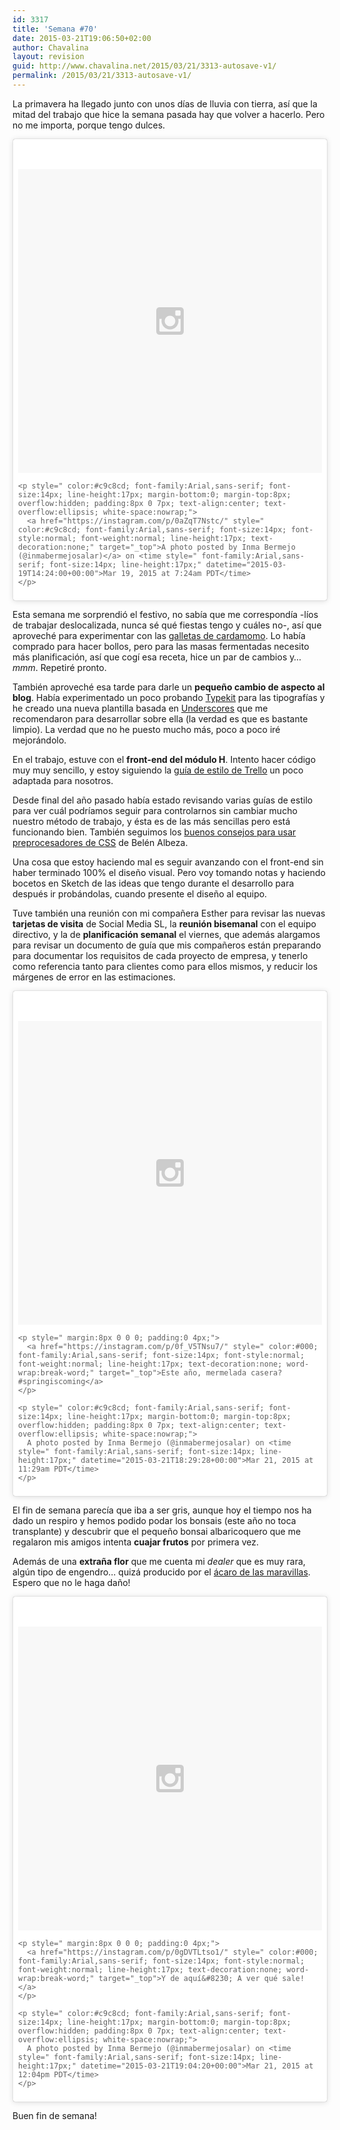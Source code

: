```yaml
---
id: 3317
title: 'Semana #70'
date: 2015-03-21T19:06:50+02:00
author: Chavalina
layout: revision
guid: http://www.chavalina.net/2015/03/21/3313-autosave-v1/
permalink: /2015/03/21/3313-autosave-v1/
---
```

La primavera ha llegado junto con unos días de lluvia con tierra, así que la mitad del trabajo que hice la semana pasada hay que volver a hacerlo. Pero no me importa, porque tengo dulces.

<blockquote class="instagram-media" data-instgrm-version="4" style=" background:#FFF; border:0; border-radius:3px; box-shadow:0 0 1px 0 rgba(0,0,0,0.5),0 1px 10px 0 rgba(0,0,0,0.15); margin: 1px; max-width:658px; padding:0; width:99.375%; width:-webkit-calc(100% - 2px); width:calc(100% - 2px);">
  <div style="padding:8px;">
    <div style=" background:#F8F8F8; line-height:0; margin-top:40px; padding:50% 0; text-align:center; width:100%;">
      <div style=" background:url(data:image/png;base64,iVBORw0KGgoAAAANSUhEUgAAACwAAAAsCAMAAAApWqozAAAAGFBMVEUiIiI9PT0eHh4gIB4hIBkcHBwcHBwcHBydr+JQAAAACHRSTlMABA4YHyQsM5jtaMwAAADfSURBVDjL7ZVBEgMhCAQBAf//42xcNbpAqakcM0ftUmFAAIBE81IqBJdS3lS6zs3bIpB9WED3YYXFPmHRfT8sgyrCP1x8uEUxLMzNWElFOYCV6mHWWwMzdPEKHlhLw7NWJqkHc4uIZphavDzA2JPzUDsBZziNae2S6owH8xPmX8G7zzgKEOPUoYHvGz1TBCxMkd3kwNVbU0gKHkx+iZILf77IofhrY1nYFnB/lQPb79drWOyJVa/DAvg9B/rLB4cC+Nqgdz/TvBbBnr6GBReqn/nRmDgaQEej7WhonozjF+Y2I/fZou/qAAAAAElFTkSuQmCC); display:block; height:44px; margin:0 auto -44px; position:relative; top:-22px; width:44px;">
      </div>
    </div>
    
    <p style=" color:#c9c8cd; font-family:Arial,sans-serif; font-size:14px; line-height:17px; margin-bottom:0; margin-top:8px; overflow:hidden; padding:8px 0 7px; text-align:center; text-overflow:ellipsis; white-space:nowrap;">
      <a href="https://instagram.com/p/0aZqT7Nstc/" style=" color:#c9c8cd; font-family:Arial,sans-serif; font-size:14px; font-style:normal; font-weight:normal; line-height:17px; text-decoration:none;" target="_top">A photo posted by Inma Bermejo (@inmabermejosalar)</a> on <time style=" font-family:Arial,sans-serif; font-size:14px; line-height:17px;" datetime="2015-03-19T14:24:00+00:00">Mar 19, 2015 at 7:24am PDT</time>
    </p>
  </div>
</blockquote>



Esta semana me sorprendió el festivo, no sabía que me correspondía -líos de trabajar deslocalizada, nunca sé qué fiestas tengo y cuáles no-, así que aproveché para experimentar con las [galletas de cardamomo](http://www.directoalpaladar.com/postres/galletas-de-cardamomo-y-canela-receta). Lo había comprado para hacer bollos, pero para las masas fermentadas necesito más planificación, así que cogí esa receta, hice un par de cambios y&#8230; _mmm_. Repetiré pronto.

También aproveché esa tarde para darle un **pequeño cambio de aspecto al blog**. Había experimentado un poco probando [Typekit](https://typekit.com/) para las tipografías y he creado una nueva plantilla basada en [Underscores](http://underscores.me/) que me recomendaron para desarrollar sobre ella (la verdad es que es bastante limpio). La verdad que no he puesto mucho más, poco a poco iré mejorándolo.

En el trabajo, estuve con el **front-end del módulo H**. Intento hacer código muy muy sencillo, y estoy siguiendo la [guía de estilo de Trello](http://blog.trello.com/heres-the-official-trello-css-guide/) un poco adaptada para nosotros. 

Desde final del año pasado había estado revisando varias guías de estilo para ver cuál podríamos seguir para controlarnos sin cambiar mucho nuestro método de trabajo, y ésta es de las más sencillas pero está funcionando bien. También seguimos los [buenos consejos para usar preprocesadores de CSS](http://belenalbeza.com/the-dangers-of-nesting-abuse-in-css-compilers/) de Belén Albeza. 

Una cosa que estoy haciendo mal es seguir avanzando con el front-end sin haber terminado 100% el diseño visual. Pero voy tomando notas y haciendo bocetos en Sketch de las ideas que tengo durante el desarrollo para después ir probándolas, cuando presente el diseño al equipo.

Tuve también una reunión con mi compañera Esther para revisar las nuevas **tarjetas de visita** de Social Media SL, la **reunión bisemanal** con el equipo directivo, y la de **planificación semanal** el viernes, que además alargamos para revisar un documento de guía que mis compañeros están preparando para documentar los requisitos de cada proyecto de empresa, y tenerlo como referencia tanto para clientes como para ellos mismos, y reducir los márgenes de error en las estimaciones.

<blockquote class="instagram-media" data-instgrm-captioned data-instgrm-version="4" style=" background:#FFF; border:0; border-radius:3px; box-shadow:0 0 1px 0 rgba(0,0,0,0.5),0 1px 10px 0 rgba(0,0,0,0.15); margin: 1px; max-width:658px; padding:0; width:99.375%; width:-webkit-calc(100% - 2px); width:calc(100% - 2px);">
  <div style="padding:8px;">
    <div style=" background:#F8F8F8; line-height:0; margin-top:40px; padding:50% 0; text-align:center; width:100%;">
      <div style=" background:url(data:image/png;base64,iVBORw0KGgoAAAANSUhEUgAAACwAAAAsCAMAAAApWqozAAAAGFBMVEUiIiI9PT0eHh4gIB4hIBkcHBwcHBwcHBydr+JQAAAACHRSTlMABA4YHyQsM5jtaMwAAADfSURBVDjL7ZVBEgMhCAQBAf//42xcNbpAqakcM0ftUmFAAIBE81IqBJdS3lS6zs3bIpB9WED3YYXFPmHRfT8sgyrCP1x8uEUxLMzNWElFOYCV6mHWWwMzdPEKHlhLw7NWJqkHc4uIZphavDzA2JPzUDsBZziNae2S6owH8xPmX8G7zzgKEOPUoYHvGz1TBCxMkd3kwNVbU0gKHkx+iZILf77IofhrY1nYFnB/lQPb79drWOyJVa/DAvg9B/rLB4cC+Nqgdz/TvBbBnr6GBReqn/nRmDgaQEej7WhonozjF+Y2I/fZou/qAAAAAElFTkSuQmCC); display:block; height:44px; margin:0 auto -44px; position:relative; top:-22px; width:44px;">
      </div>
    </div>
    
    <p style=" margin:8px 0 0 0; padding:0 4px;">
      <a href="https://instagram.com/p/0f_V5TNsu7/" style=" color:#000; font-family:Arial,sans-serif; font-size:14px; font-style:normal; font-weight:normal; line-height:17px; text-decoration:none; word-wrap:break-word;" target="_top">Este año, mermelada casera? #springiscoming</a>
    </p>
    
    <p style=" color:#c9c8cd; font-family:Arial,sans-serif; font-size:14px; line-height:17px; margin-bottom:0; margin-top:8px; overflow:hidden; padding:8px 0 7px; text-align:center; text-overflow:ellipsis; white-space:nowrap;">
      A photo posted by Inma Bermejo (@inmabermejosalar) on <time style=" font-family:Arial,sans-serif; font-size:14px; line-height:17px;" datetime="2015-03-21T18:29:28+00:00">Mar 21, 2015 at 11:29am PDT</time>
    </p>
  </div>
</blockquote>



El fin de semana parecía que iba a ser gris, aunque hoy el tiempo nos ha dado un respiro y hemos podido podar los bonsais (este año no toca transplante) y descubrir que el pequeño bonsai albaricoquero que me regalaron mis amigos intenta **cuajar frutos** por primera vez. 

Además de una **extraña flor** que me cuenta mi _dealer_ que es muy rara, algún tipo de engendro&#8230; quizá producido por el [ácaro de las maravillas](http://es.wikipedia.org/wiki/Aceria_sheldoni). Espero que no le haga daño!

<blockquote class="instagram-media" data-instgrm-captioned data-instgrm-version="4" style=" background:#FFF; border:0; border-radius:3px; box-shadow:0 0 1px 0 rgba(0,0,0,0.5),0 1px 10px 0 rgba(0,0,0,0.15); margin: 1px; max-width:658px; padding:0; width:99.375%; width:-webkit-calc(100% - 2px); width:calc(100% - 2px);">
  <div style="padding:8px;">
    <div style=" background:#F8F8F8; line-height:0; margin-top:40px; padding:50% 0; text-align:center; width:100%;">
      <div style=" background:url(data:image/png;base64,iVBORw0KGgoAAAANSUhEUgAAACwAAAAsCAMAAAApWqozAAAAGFBMVEUiIiI9PT0eHh4gIB4hIBkcHBwcHBwcHBydr+JQAAAACHRSTlMABA4YHyQsM5jtaMwAAADfSURBVDjL7ZVBEgMhCAQBAf//42xcNbpAqakcM0ftUmFAAIBE81IqBJdS3lS6zs3bIpB9WED3YYXFPmHRfT8sgyrCP1x8uEUxLMzNWElFOYCV6mHWWwMzdPEKHlhLw7NWJqkHc4uIZphavDzA2JPzUDsBZziNae2S6owH8xPmX8G7zzgKEOPUoYHvGz1TBCxMkd3kwNVbU0gKHkx+iZILf77IofhrY1nYFnB/lQPb79drWOyJVa/DAvg9B/rLB4cC+Nqgdz/TvBbBnr6GBReqn/nRmDgaQEej7WhonozjF+Y2I/fZou/qAAAAAElFTkSuQmCC); display:block; height:44px; margin:0 auto -44px; position:relative; top:-22px; width:44px;">
      </div>
    </div>
    
    <p style=" margin:8px 0 0 0; padding:0 4px;">
      <a href="https://instagram.com/p/0gDVTLtso1/" style=" color:#000; font-family:Arial,sans-serif; font-size:14px; font-style:normal; font-weight:normal; line-height:17px; text-decoration:none; word-wrap:break-word;" target="_top">Y de aquí&#8230; A ver qué sale!</a>
    </p>
    
    <p style=" color:#c9c8cd; font-family:Arial,sans-serif; font-size:14px; line-height:17px; margin-bottom:0; margin-top:8px; overflow:hidden; padding:8px 0 7px; text-align:center; text-overflow:ellipsis; white-space:nowrap;">
      A photo posted by Inma Bermejo (@inmabermejosalar) on <time style=" font-family:Arial,sans-serif; font-size:14px; line-height:17px;" datetime="2015-03-21T19:04:20+00:00">Mar 21, 2015 at 12:04pm PDT</time>
    </p>
  </div>
</blockquote>



Buen fin de semana!